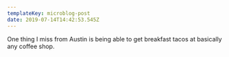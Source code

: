 ```yaml
---
templateKey: microblog-post
date: 2019-07-14T14:42:53.545Z
---
```


One thing I miss from Austin is being able to get breakfast tacos at basically any coffee shop.
